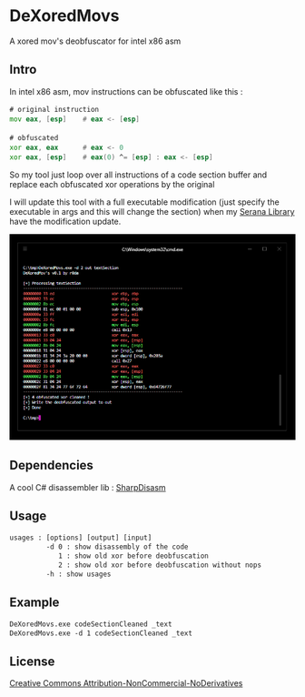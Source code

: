 # DeXoredMovs
A xored mov's deobfuscator for intel x86 asm

## Intro

In intel x86 asm, mov instructions can be obfuscated like this :

```asm
# original instruction
mov eax, [esp]    # eax <- [esp]

# obfuscated
xor eax, eax      # eax <- 0
xor eax, [esp]    # eax(0) ^= [esp] : eax <- [esp]
```

So my tool just loop over all instructions of a code section buffer and replace each obfuscated xor operations by the original

I will update this tool with a full executable modification (just specify the executable in args and this will change the section) when my [Serana Library](https://github.com/whereisr0da/Serana-Lib) have the modification update. 

![](demo.png)

## Dependencies
A cool C# disassembler lib : [SharpDisasm](https://github.com/spazzarama/SharpDisasm)

## Usage

```
usages : [options] [output] [input]
         -d 0 : show disassembly of the code
            1 : show old xor before deobfuscation
            2 : show old xor before deobfuscation without nops
         -h : show usages
```

## Example

```
DeXoredMovs.exe codeSectionCleaned _text
DeXoredMovs.exe -d 1 codeSectionCleaned _text
```

## License
[Creative Commons Attribution-NonCommercial-NoDerivatives](http://creativecommons.org/licenses/by-nc-nd/4.0/)
